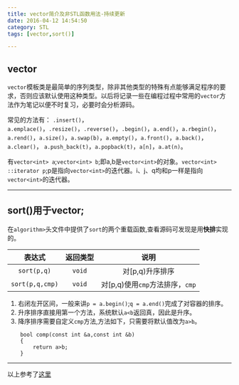 ```yaml
---
title: vector简介及非STL函数用法-持续更新
date: 2016-04-12 14:54:50
category: STL
tags: [vector,sort()]

---
```


## vector

`vector`模板类是最简单的序列类型，除非其他类型的特殊有点能够满足程序的要求，否则应该默认使用这种类型。以后将记录一些在编程过程中常用的`vector`方法作为笔记以便不时复习，必要时会分析源码。

常见的方法有：
`.insert()`，`a.emplace()`，`.resize()`，`.reverse()`，`.begin()`，`a.end()`，`a.rbegin()`，
`a.rend()`，`a.size()`，`a.swap(b)`，`a.empty()`，`a.front()`，`a.back()`，`a.clear()`，
`a.push_back(t)`，`a.popback(t)`，`a[n]`，`a.at(n)`。

有`vector<int> a`;`vector<int> b`;即a,b是`vector<int>`的对象。`vector<int> ::iterator p`;p是指向`vector<int>`的迭代器。i、j、q均和p一样是指向`vector<int>`的迭代器。

---

## sort()用于vector;

在`algorithm>`头文件中提供了`sort`的两个重载函数,查看源码可发现是用**快排**实现的。

| 表达式	| **返回类型**	| 说明	|
| :---:	| :---:	| :---:	|
| `sort(p,q)`	| `void`	| 对[p,q)升序排序		|
| `sort(p,q,cmp)`	| `void`	| 对[p,q)使用`cmp`方法排序，`cmp`	|

1. 右闭左开区间，一般来讲`p = a.begin()`;`q = a.end()`完成了对容器的排序。
2. 升序排序直接用第一个方法，系统默认`a<b`返回真，因此是升序。
3. 降序排序需要自定义`cmp`方法,方法如下，只需要将默认值改为`a>b`。

```
	bool comp(const int &a,const int &b)
	{
   		return a>b;
	}
```

---

以上参考了[这里](http://www.cnblogs.com/cj695/p/3863142.html "这里")



